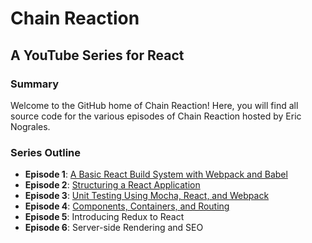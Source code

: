 # Chain Reaction

## A YouTube Series for React

### Summary

Welcome to the GitHub home of Chain Reaction! Here, you will find all source code for the various episodes of Chain Reaction hosted by Eric Nograles.

### Series Outline

* **Episode 1**: [A Basic React Build System with Webpack and Babel](https://github.com/ericnograles/chain-reaction.youtube/tree/episode-1)
* **Episode 2**: [Structuring a React Application](https://github.com/ericnograles/chain-reaction.youtube/tree/episode-2)
* **Episode 3**: [Unit Testing Using Mocha, React, and Webpack](https://github.com/ericnograles/chain-reaction.youtube/tree/episode-3)
* **Episode 4**: [Components, Containers, and Routing](https://github.com/ericnograles/chain-reaction.youtube/tree/episode-4)
* **Episode 5**: Introducing Redux to React 
* **Episode 6**: Server-side Rendering and SEO

